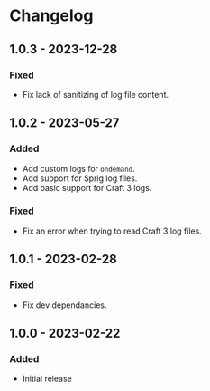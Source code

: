 # Changelog

## 1.0.3 - 2023-12-28

### Fixed
- Fix lack of sanitizing of log file content.

## 1.0.2 - 2023-05-27

### Added
- Add custom logs for `ondemand`.
- Add support for Sprig log files.
- Add basic support for Craft 3 logs.

### Fixed
- Fix an error when trying to read Craft 3 log files.

## 1.0.1 - 2023-02-28

### Fixed
- Fix dev dependancies.

## 1.0.0 - 2023-02-22

### Added
- Initial release

